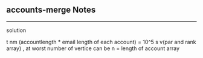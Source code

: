 <h2>accounts-merge Notes</h2><hr>solution

t nm (accountlength * email length of each account)  = 10^5
s v(par and rank array) ,  at worst number of vertice can be  n = length of account array 